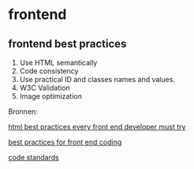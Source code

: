 # frontend
## frontend best practices 
1. Use HTML semantically
2. Code consistency
3. Use practical ID and classes names and values.
4. W3C Validation
5. Image optimization

Bronnen: 

[html best practices every front end developer must try](https://www.htmlpro.net/blog/html-best-practices-every-front-end-developer-must-try/)

[best practices for front end coding](https://www.belatrixsf.com/blog/best-practices-for-front-end-coding/)

[code standards](https://isobar-us.github.io/code-standards/)
